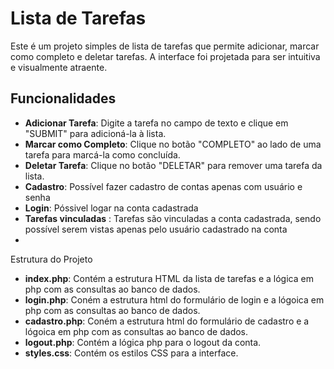 # Lista de Tarefas

Este é um projeto simples de lista de tarefas que permite adicionar, marcar como completo e deletar tarefas. A interface foi projetada para ser intuitiva e visualmente atraente.

## Funcionalidades

- **Adicionar Tarefa**: Digite a tarefa no campo de texto e clique em "SUBMIT" para adicioná-la à lista.
- **Marcar como Completo**: Clique no botão "COMPLETO" ao lado de uma tarefa para marcá-la como concluída.
- **Deletar Tarefa**: Clique no botão "DELETAR" para remover uma tarefa da lista.
- **Cadastro**: Possível fazer cadastro de contas apenas com usuário e senha
- **Login**: Póssivel logar na conta cadastrada
- **Tarefas vinculadas** : Tarefas são vinculadas a conta cadastrada, sendo possível serem vistas apenas pelo usuário cadastrado na conta
- 

Estrutura do Projeto
- **index.php**: Contém a estrutura HTML da lista de tarefas e a lógica em php com as consultas ao banco de dados.
- **login.php**: Coném a estrutura html do formulário de login e a lógoica em php com as consultas ao banco de dados.
- **cadastro.php**: Coném a estrutura html do formulário de cadastro e a lógoica em php com as consultas ao banco de dados.
- **logout.php**: Contém a lógica php para o logout da conta. 
- **styles.css**: Contém os estilos CSS para a interface.
